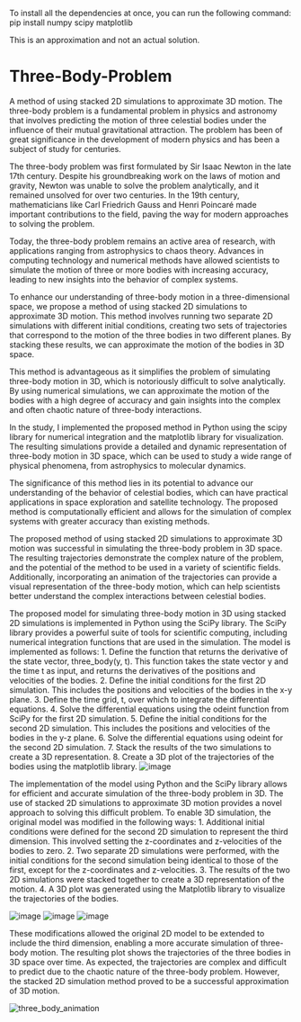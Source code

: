 To install all the dependencies at once, you can run the following command: pip install numpy scipy matplotlib

This is an approximation and not an actual solution.

# Three-Body-Problem
A method of using stacked 2D simulations to approximate 3D motion.
The three-body problem is a fundamental problem in physics and astronomy that involves predicting the motion of three celestial bodies under the influence of their mutual gravitational attraction. The problem has been of great significance in the development of modern physics and has been a subject of study for centuries.

The three-body problem was first formulated by Sir Isaac Newton in the late 17th century. Despite his groundbreaking work on the laws of motion and gravity, Newton was unable to solve the problem analytically, and it remained unsolved for over two centuries. In the 19th century, mathematicians like Carl Friedrich Gauss and Henri Poincaré made important contributions to the field, paving the way for modern approaches to solving the problem.

Today, the three-body problem remains an active area of research, with applications ranging from astrophysics to chaos theory. Advances in computing technology and numerical methods have allowed scientists to simulate the motion of three or more bodies with increasing accuracy, leading to new insights into the behavior of complex systems.

To enhance our understanding of three-body motion in a three-dimensional space, we propose a method of using stacked 2D simulations to approximate 3D motion. This method involves running two separate 2D simulations with different initial conditions, creating two sets of trajectories that correspond to the motion of the three bodies in two different planes. By stacking these results, we can approximate the motion of the bodies in 3D space.

This method is advantageous as it simplifies the problem of simulating three-body motion in 3D, which is notoriously difficult to solve analytically. By using numerical simulations, we can approximate the motion of the bodies with a high degree of accuracy and gain insights into the complex and often chaotic nature of three-body interactions.

In the study, I implemented the proposed method in Python using the scipy library for numerical integration and the matplotlib library for visualization. The resulting simulations provide a detailed and dynamic representation of three-body motion in 3D space, which can be used to study a wide range of physical phenomena, from astrophysics to molecular dynamics.

The significance of this method lies in its potential to advance our understanding of the behavior of celestial bodies, which can have practical applications in space exploration and satellite technology. The proposed method is computationally efficient and allows for the simulation of complex systems with greater accuracy than existing methods.

The proposed method of using stacked 2D simulations to approximate 3D motion was successful in simulating the three-body problem in 3D space. The resulting trajectories demonstrate the complex nature of the problem, and the potential of the method to be used in a variety of scientific fields. Additionally, incorporating an animation of the trajectories can provide a visual representation of the three-body motion, which can help scientists better understand the complex interactions between celestial bodies.

The proposed model for simulating three-body motion in 3D using stacked 2D simulations is implemented in Python using the SciPy library. The SciPy library provides a powerful suite of tools for scientific computing, including numerical integration functions that are used in the simulation.
The model is implemented as follows:
    1. Define the function that returns the derivative of the state vector, three_body(y, t). This function takes the state vector y and the time t as input, and returns the derivatives of the positions and velocities of the bodies.
    2. Define the initial conditions for the first 2D simulation. This includes the positions and velocities of the bodies in the x-y plane.
    3. Define the time grid, t, over which to integrate the differential equations.
    4. Solve the differential equations using the odeint function from SciPy for the first 2D simulation.
    5. Define the initial conditions for the second 2D simulation. This includes the positions and velocities of the bodies in the y-z plane.
    6. Solve the differential equations using odeint for the second 2D simulation.
    7. Stack the results of the two simulations to create a 3D representation.
    8. Create a 3D plot of the trajectories of the bodies using the matplotlib library.
    ![image](https://user-images.githubusercontent.com/3180138/231890216-213ae756-b4a2-4a04-805a-ad36032ec2b3.png)


The implementation of the model using Python and the SciPy library allows for efficient and accurate simulation of the three-body problem in 3D. The use of stacked 2D simulations to approximate 3D motion provides a novel approach to solving this difficult problem.
To enable 3D simulation, the original model was modified in the following ways:
    1. Additional initial conditions were defined for the second 2D simulation to represent the third dimension. This involved setting the z-coordinates and z-velocities of the bodies to zero.
    2. Two separate 2D simulations were performed, with the initial conditions for the second simulation being identical to those of the first, except for the z-coordinates and z-velocities.
    3. The results of the two 2D simulations were stacked together to create a 3D representation of the motion.
    4. A 3D plot was generated using the Matplotlib library to visualize the trajectories of the bodies.
    
   ![image](https://user-images.githubusercontent.com/3180138/231890314-311d14fa-b19a-49c4-9a0c-e2f14b5c900e.png)
   ![image](https://user-images.githubusercontent.com/3180138/231890344-f254f8d6-dbce-4099-9594-c71db7957568.png)
   ![image](https://user-images.githubusercontent.com/3180138/231890397-24d04ab3-7ec6-471f-acb0-6a4b5d4ea37f.png)

These modifications allowed the original 2D model to be extended to include the third dimension, enabling a more accurate simulation of three-body motion.
The resulting plot shows the trajectories of the three bodies in 3D space over time. As expected, the trajectories are complex and difficult to predict due to the chaotic nature of the three-body problem. However, the stacked 2D simulation method proved to be a successful approximation of 3D motion.

![three_body_animation](https://user-images.githubusercontent.com/3180138/231890630-269bba20-bae5-45ef-b6a4-522dca8dc0a9.gif)
